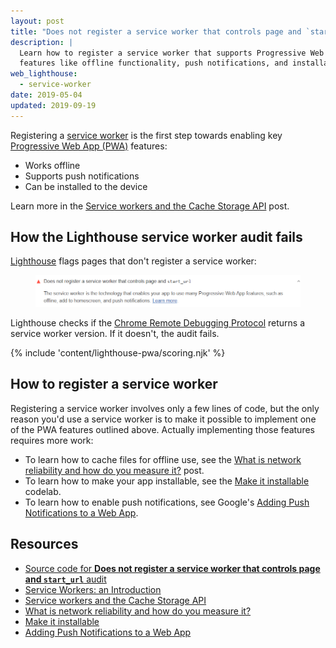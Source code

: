```yaml
---
layout: post
title: "Does not register a service worker that controls page and `start_url`"
description: |
  Learn how to register a service worker that supports Progressive Web App
  features like offline functionality, push notifications, and installability.
web_lighthouse:
  - service-worker
date: 2019-05-04
updated: 2019-09-19
---
```


Registering a [service worker](https://developers.google.com/web/fundamentals/primers/service-workers)
is the first step towards enabling key [Progressive Web App (PWA)](/discover-installable) features:

- Works offline
- Supports push notifications
- Can be installed to the device

Learn more in the [Service workers and the Cache Storage API](/service-workers-cache-storage/) post.

## How the Lighthouse service worker audit fails

[Lighthouse](https://developers.google.com/web/tools/lighthouse/)
flags pages that don't register a service worker:

<figure class="w-figure">
  <img class="w-screenshot" src="service-worker.png" alt="Lighthouse audit showing site doesn't register a service worker">
</figure>

Lighthouse checks if the [Chrome Remote Debugging Protocol](https://github.com/ChromeDevTools/devtools-protocol)
returns a service worker version. If it doesn't, the audit fails.

{% include 'content/lighthouse-pwa/scoring.njk' %}

## How to register a service worker

Registering a service worker involves only a few lines of code,
but the only reason you'd use a service worker
is to make it possible to implement one of the PWA features outlined above.
Actually implementing those features requires more work:

- To learn how to cache files for offline use, see the
[What is network reliability and how do you measure it?](/network-connections-unreliable) post.
- To learn how to make your app installable, see the [Make it installable](/codelab-make-installable/) codelab.
- To learn how to enable push notifications, see Google's
  [Adding Push Notifications to a Web App](https://codelabs.developers.google.com/codelabs/push-notifications).

## Resources

- [Source code for **Does not register a service worker that controls page and `start_url`** audit](https://github.com/GoogleChrome/lighthouse/blob/master/lighthouse-core/audits/service-worker.js)
- [Service Workers: an Introduction](https://developers.google.com/web/fundamentals/primers/service-workers)
- [Service workers and the Cache Storage API](/service-workers-cache-storage/)
- [What is network reliability and how do you measure it?](/network-connections-unreliable)
- [Make it installable](/codelab-make-installable/)
- [Adding Push Notifications to a Web App](https://codelabs.developers.google.com/codelabs/push-notifications)
